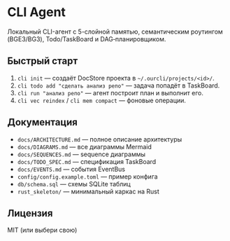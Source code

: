 # CLI Agent

Локальный CLI-агент с 5-слойной памятью, семантическим роутингом (BGE3/BG3), Todo/TaskBoard и DAG‑планировщиком.

## Быстрый старт
1. `cli init` — создаёт DocStore проекта в `~/.ourcli/projects/<id>/`.
2. `cli todo add "сделать анализ репо"` — задача попадёт в TaskBoard.
3. `cli run "анализ репо"` — агент построит план и выполнит его.
4. `cli vec reindex` / `cli mem compact` — фоновые операции.

## Документация
- `docs/ARCHITECTURE.md` — полное описание архитектуры
- `docs/DIAGRAMS.md` — все диаграммы Mermaid
- `docs/SEQUENCES.md` — sequence диаграммы
- `docs/TODO_SPEC.md` — спецификация TaskBoard
- `docs/EVENTS.md` — события EventBus
- `config/config.example.toml` — пример конфига
- `db/schema.sql` — схемы SQLite таблиц
- `rust_skeleton/` — минимальный каркас на Rust

## Лицензия
MIT (или выбери свою)

